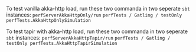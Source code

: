 To test vanilla akka-http load, run these two commanda in two seperate `sbt` instances:
`perfServerAkkaHttpOnly/run`
`perfTests / Gatling / testOnly perfTests.AkkaHttpOnlySimulation`

To test tapir with akka-http load, run these two commanda in two seperate `sbt` instances:
`perfServerAkkaHttpTapir/run`
`perfTests / Gatling / testOnly perfTests.AkkaHttpTapirSimulation`
